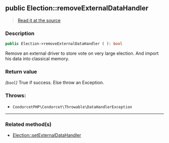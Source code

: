 ## public Election::removeExternalDataHandler

> [Read it at the source](https://github.com/julien-boudry/Condorcet/blob/master/src/Election.php#L481)

### Description    

```php
public Election->removeExternalDataHandler ( ): bool
```

Remove an external driver to store vote on very large election. And import his data into classical memory.
    

### Return value   

*(`bool`)* True if success. Else throw an Exception.



### Throws:   

* ```CondorcetPHP\Condorcet\Throwable\DataHandlerException``` 

---------------------------------------

### Related method(s)      

* [Election::setExternalDataHandler](/Docs/ApiReferences/Election%20Class/public%20Election--setExternalDataHandler.md)    
